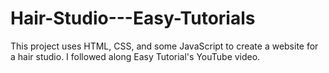 # Hair-Studio---Easy-Tutorials
This project uses HTML, CSS, and some JavaScript to create a website for a hair studio.  I followed along Easy Tutorial's YouTube video.
